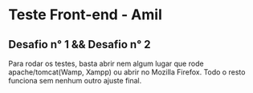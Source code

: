 # Teste Front-end - Amil

## Desafio n° 1 && Desafio n° 2

Para rodar os testes, basta abrir nem algum lugar que rode apache/tomcat(Wamp, Xampp) ou abrir no Mozilla Firefox. 
Todo o resto funciona sem nenhum outro ajuste final. 